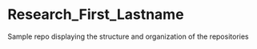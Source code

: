 # Research_First_Lastname
Sample repo displaying the structure and organization of the repositories
